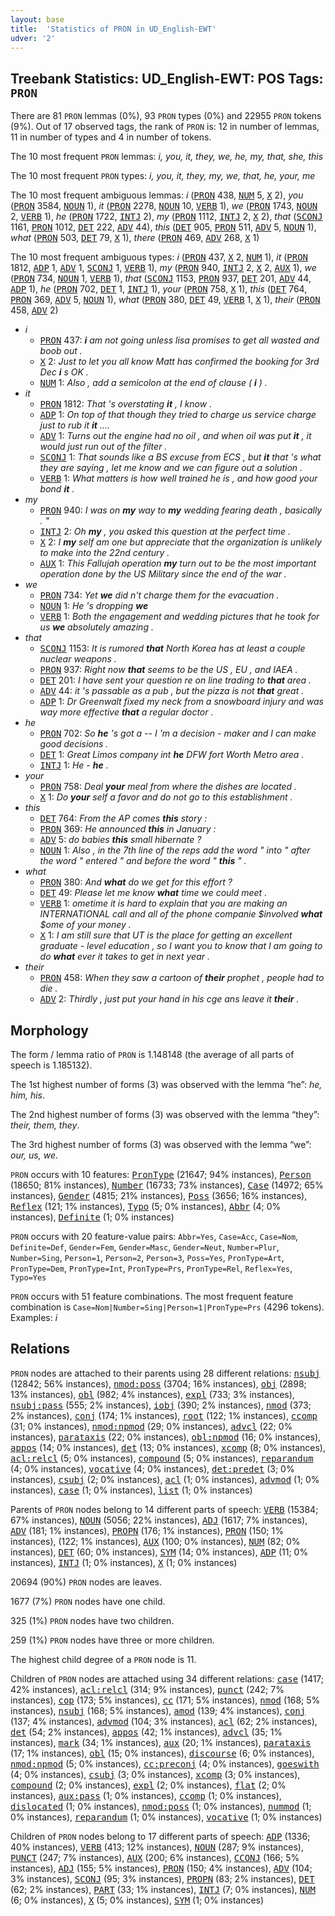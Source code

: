 ```yaml
---
layout: base
title:  'Statistics of PRON in UD_English-EWT'
udver: '2'
---
```


## Treebank Statistics: UD_English-EWT: POS Tags: `PRON`

There are 81 `PRON` lemmas (0%), 93 `PRON` types (0%) and 22955 `PRON` tokens (9%).
Out of 17 observed tags, the rank of `PRON` is: 12 in number of lemmas, 11 in number of types and 4 in number of tokens.

The 10 most frequent `PRON` lemmas: <em>i, you, it, they, we, he, my, that, she, this</em>

The 10 most frequent `PRON` types:  <em>i, you, it, they, my, we, that, he, your, me</em>

The 10 most frequent ambiguous lemmas: <em>i</em> (<tt><a href="en_ewt-pos-PRON.html">PRON</a></tt> 438, <tt><a href="en_ewt-pos-NUM.html">NUM</a></tt> 5, <tt><a href="en_ewt-pos-X.html">X</a></tt> 2), <em>you</em> (<tt><a href="en_ewt-pos-PRON.html">PRON</a></tt> 3584, <tt><a href="en_ewt-pos-NOUN.html">NOUN</a></tt> 1), <em>it</em> (<tt><a href="en_ewt-pos-PRON.html">PRON</a></tt> 2278, <tt><a href="en_ewt-pos-NOUN.html">NOUN</a></tt> 10, <tt><a href="en_ewt-pos-VERB.html">VERB</a></tt> 1), <em>we</em> (<tt><a href="en_ewt-pos-PRON.html">PRON</a></tt> 1743, <tt><a href="en_ewt-pos-NOUN.html">NOUN</a></tt> 2, <tt><a href="en_ewt-pos-VERB.html">VERB</a></tt> 1), <em>he</em> (<tt><a href="en_ewt-pos-PRON.html">PRON</a></tt> 1722, <tt><a href="en_ewt-pos-INTJ.html">INTJ</a></tt> 2), <em>my</em> (<tt><a href="en_ewt-pos-PRON.html">PRON</a></tt> 1112, <tt><a href="en_ewt-pos-INTJ.html">INTJ</a></tt> 2, <tt><a href="en_ewt-pos-X.html">X</a></tt> 2), <em>that</em> (<tt><a href="en_ewt-pos-SCONJ.html">SCONJ</a></tt> 1161, <tt><a href="en_ewt-pos-PRON.html">PRON</a></tt> 1012, <tt><a href="en_ewt-pos-DET.html">DET</a></tt> 222, <tt><a href="en_ewt-pos-ADV.html">ADV</a></tt> 44), <em>this</em> (<tt><a href="en_ewt-pos-DET.html">DET</a></tt> 905, <tt><a href="en_ewt-pos-PRON.html">PRON</a></tt> 511, <tt><a href="en_ewt-pos-ADV.html">ADV</a></tt> 5, <tt><a href="en_ewt-pos-NOUN.html">NOUN</a></tt> 1), <em>what</em> (<tt><a href="en_ewt-pos-PRON.html">PRON</a></tt> 503, <tt><a href="en_ewt-pos-DET.html">DET</a></tt> 79, <tt><a href="en_ewt-pos-X.html">X</a></tt> 1), <em>there</em> (<tt><a href="en_ewt-pos-PRON.html">PRON</a></tt> 469, <tt><a href="en_ewt-pos-ADV.html">ADV</a></tt> 268, <tt><a href="en_ewt-pos-X.html">X</a></tt> 1)

The 10 most frequent ambiguous types:  <em>i</em> (<tt><a href="en_ewt-pos-PRON.html">PRON</a></tt> 437, <tt><a href="en_ewt-pos-X.html">X</a></tt> 2, <tt><a href="en_ewt-pos-NUM.html">NUM</a></tt> 1), <em>it</em> (<tt><a href="en_ewt-pos-PRON.html">PRON</a></tt> 1812, <tt><a href="en_ewt-pos-ADP.html">ADP</a></tt> 1, <tt><a href="en_ewt-pos-ADV.html">ADV</a></tt> 1, <tt><a href="en_ewt-pos-SCONJ.html">SCONJ</a></tt> 1, <tt><a href="en_ewt-pos-VERB.html">VERB</a></tt> 1), <em>my</em> (<tt><a href="en_ewt-pos-PRON.html">PRON</a></tt> 940, <tt><a href="en_ewt-pos-INTJ.html">INTJ</a></tt> 2, <tt><a href="en_ewt-pos-X.html">X</a></tt> 2, <tt><a href="en_ewt-pos-AUX.html">AUX</a></tt> 1), <em>we</em> (<tt><a href="en_ewt-pos-PRON.html">PRON</a></tt> 734, <tt><a href="en_ewt-pos-NOUN.html">NOUN</a></tt> 1, <tt><a href="en_ewt-pos-VERB.html">VERB</a></tt> 1), <em>that</em> (<tt><a href="en_ewt-pos-SCONJ.html">SCONJ</a></tt> 1153, <tt><a href="en_ewt-pos-PRON.html">PRON</a></tt> 937, <tt><a href="en_ewt-pos-DET.html">DET</a></tt> 201, <tt><a href="en_ewt-pos-ADV.html">ADV</a></tt> 44, <tt><a href="en_ewt-pos-ADP.html">ADP</a></tt> 1), <em>he</em> (<tt><a href="en_ewt-pos-PRON.html">PRON</a></tt> 702, <tt><a href="en_ewt-pos-DET.html">DET</a></tt> 1, <tt><a href="en_ewt-pos-INTJ.html">INTJ</a></tt> 1), <em>your</em> (<tt><a href="en_ewt-pos-PRON.html">PRON</a></tt> 758, <tt><a href="en_ewt-pos-X.html">X</a></tt> 1), <em>this</em> (<tt><a href="en_ewt-pos-DET.html">DET</a></tt> 764, <tt><a href="en_ewt-pos-PRON.html">PRON</a></tt> 369, <tt><a href="en_ewt-pos-ADV.html">ADV</a></tt> 5, <tt><a href="en_ewt-pos-NOUN.html">NOUN</a></tt> 1), <em>what</em> (<tt><a href="en_ewt-pos-PRON.html">PRON</a></tt> 380, <tt><a href="en_ewt-pos-DET.html">DET</a></tt> 49, <tt><a href="en_ewt-pos-VERB.html">VERB</a></tt> 1, <tt><a href="en_ewt-pos-X.html">X</a></tt> 1), <em>their</em> (<tt><a href="en_ewt-pos-PRON.html">PRON</a></tt> 458, <tt><a href="en_ewt-pos-ADV.html">ADV</a></tt> 2)


* <em>i</em>
  * <tt><a href="en_ewt-pos-PRON.html">PRON</a></tt> 437: <em><b>i</b> am not going unless lisa promises to get all wasted and boob out .</em>
  * <tt><a href="en_ewt-pos-X.html">X</a></tt> 2: <em>Just to let you all know Matt has confirmed the booking for 3rd Dec <b>i</b> s OK .</em>
  * <tt><a href="en_ewt-pos-NUM.html">NUM</a></tt> 1: <em>Also , add a semicolon at the end of clause ( <b>i</b> ) .</em>
* <em>it</em>
  * <tt><a href="en_ewt-pos-PRON.html">PRON</a></tt> 1812: <em>That 's overstating <b>it</b> , I know .</em>
  * <tt><a href="en_ewt-pos-ADP.html">ADP</a></tt> 1: <em>On top of that though they tried to charge us service charge just to rub it <b>it</b> ....</em>
  * <tt><a href="en_ewt-pos-ADV.html">ADV</a></tt> 1: <em>Turns out the engine had no oil , and when oil was put <b>it</b> , it would just run out of the filter .</em>
  * <tt><a href="en_ewt-pos-SCONJ.html">SCONJ</a></tt> 1: <em>That sounds like a BS excuse from ECS , but <b>it</b> that 's what they are saying , let me know and we can figure out a solution .</em>
  * <tt><a href="en_ewt-pos-VERB.html">VERB</a></tt> 1: <em>What matters is how well trained he is , and how good your bond <b>it</b> .</em>
* <em>my</em>
  * <tt><a href="en_ewt-pos-PRON.html">PRON</a></tt> 940: <em>I was on <b>my</b> way to <b>my</b> wedding fearing death , basically . "</em>
  * <tt><a href="en_ewt-pos-INTJ.html">INTJ</a></tt> 2: <em>Oh <b>my</b> , you asked this question at the perfect time .</em>
  * <tt><a href="en_ewt-pos-X.html">X</a></tt> 2: <em>I <b>my</b> self am one but appreciate that the organization is unlikely to make into the 22nd century .</em>
  * <tt><a href="en_ewt-pos-AUX.html">AUX</a></tt> 1: <em>This Fallujah operation <b>my</b> turn out to be the most important operation done by the US Military since the end of the war .</em>
* <em>we</em>
  * <tt><a href="en_ewt-pos-PRON.html">PRON</a></tt> 734: <em>Yet <b>we</b> did n't charge them for the evacuation .</em>
  * <tt><a href="en_ewt-pos-NOUN.html">NOUN</a></tt> 1: <em>He 's dropping <b>we</b></em>
  * <tt><a href="en_ewt-pos-VERB.html">VERB</a></tt> 1: <em>Both the engagement and wedding pictures that he took for us <b>we</b> absolutely amazing .</em>
* <em>that</em>
  * <tt><a href="en_ewt-pos-SCONJ.html">SCONJ</a></tt> 1153: <em>It is rumored <b>that</b> North Korea has at least a couple nuclear weapons .</em>
  * <tt><a href="en_ewt-pos-PRON.html">PRON</a></tt> 937: <em>Right now <b>that</b> seems to be the US , EU , and IAEA .</em>
  * <tt><a href="en_ewt-pos-DET.html">DET</a></tt> 201: <em>I have sent your question re on line trading to <b>that</b> area .</em>
  * <tt><a href="en_ewt-pos-ADV.html">ADV</a></tt> 44: <em>it 's passable as a pub , but the pizza is not <b>that</b> great .</em>
  * <tt><a href="en_ewt-pos-ADP.html">ADP</a></tt> 1: <em>Dr Greenwalt fixed my neck from a snowboard injury and was way more effective <b>that</b> a regular doctor .</em>
* <em>he</em>
  * <tt><a href="en_ewt-pos-PRON.html">PRON</a></tt> 702: <em>So <b>he</b> 's got a -- I 'm a decision - maker and I can make good decisions .</em>
  * <tt><a href="en_ewt-pos-DET.html">DET</a></tt> 1: <em>Great Limos company int <b>he</b> DFW fort Worth Metro area .</em>
  * <tt><a href="en_ewt-pos-INTJ.html">INTJ</a></tt> 1: <em>He - <b>he</b> .</em>
* <em>your</em>
  * <tt><a href="en_ewt-pos-PRON.html">PRON</a></tt> 758: <em>Deal <b>your</b> meal from where the dishes are located .</em>
  * <tt><a href="en_ewt-pos-X.html">X</a></tt> 1: <em>Do <b>your</b> self a favor and do not go to this establishment .</em>
* <em>this</em>
  * <tt><a href="en_ewt-pos-DET.html">DET</a></tt> 764: <em>From the AP comes <b>this</b> story :</em>
  * <tt><a href="en_ewt-pos-PRON.html">PRON</a></tt> 369: <em>He announced <b>this</b> in January :</em>
  * <tt><a href="en_ewt-pos-ADV.html">ADV</a></tt> 5: <em>do babies <b>this</b> small hibernate ?</em>
  * <tt><a href="en_ewt-pos-NOUN.html">NOUN</a></tt> 1: <em>Also , in the 7th line of the reps add the word " into " after the word " entered " and before the word " <b>this</b> " .</em>
* <em>what</em>
  * <tt><a href="en_ewt-pos-PRON.html">PRON</a></tt> 380: <em>And <b>what</b> do we get for this effort ?</em>
  * <tt><a href="en_ewt-pos-DET.html">DET</a></tt> 49: <em>Please let me know <b>what</b> time we could meet .</em>
  * <tt><a href="en_ewt-pos-VERB.html">VERB</a></tt> 1: <em>$ometime$ it is hard to explain that you are making an INTERNATIONAL call and all of the phone companie $involved <b>what</b> $ome of your money .</em>
  * <tt><a href="en_ewt-pos-X.html">X</a></tt> 1: <em>I am still sure that UT is the place for getting an excellent graduate - level education , so I want you to know that I am going to do <b>what</b> ever it takes to get in next year .</em>
* <em>their</em>
  * <tt><a href="en_ewt-pos-PRON.html">PRON</a></tt> 458: <em>When they saw a cartoon of <b>their</b> prophet , people had to die .</em>
  * <tt><a href="en_ewt-pos-ADV.html">ADV</a></tt> 2: <em>Thirdly , just put your hand in his cge ans leave it <b>their</b> .</em>

## Morphology

The form / lemma ratio of `PRON` is 1.148148 (the average of all parts of speech is 1.185132).

The 1st highest number of forms (3) was observed with the lemma “he”: <em>he, him, his</em>.

The 2nd highest number of forms (3) was observed with the lemma “they”: <em>their, them, they</em>.

The 3rd highest number of forms (3) was observed with the lemma “we”: <em>our, us, we</em>.

`PRON` occurs with 10 features: <tt><a href="en_ewt-feat-PronType.html">PronType</a></tt> (21647; 94% instances), <tt><a href="en_ewt-feat-Person.html">Person</a></tt> (18650; 81% instances), <tt><a href="en_ewt-feat-Number.html">Number</a></tt> (16733; 73% instances), <tt><a href="en_ewt-feat-Case.html">Case</a></tt> (14972; 65% instances), <tt><a href="en_ewt-feat-Gender.html">Gender</a></tt> (4815; 21% instances), <tt><a href="en_ewt-feat-Poss.html">Poss</a></tt> (3656; 16% instances), <tt><a href="en_ewt-feat-Reflex.html">Reflex</a></tt> (121; 1% instances), <tt><a href="en_ewt-feat-Typo.html">Typo</a></tt> (5; 0% instances), <tt><a href="en_ewt-feat-Abbr.html">Abbr</a></tt> (4; 0% instances), <tt><a href="en_ewt-feat-Definite.html">Definite</a></tt> (1; 0% instances)

`PRON` occurs with 20 feature-value pairs: `Abbr=Yes`, `Case=Acc`, `Case=Nom`, `Definite=Def`, `Gender=Fem`, `Gender=Masc`, `Gender=Neut`, `Number=Plur`, `Number=Sing`, `Person=1`, `Person=2`, `Person=3`, `Poss=Yes`, `PronType=Art`, `PronType=Dem`, `PronType=Int`, `PronType=Prs`, `PronType=Rel`, `Reflex=Yes`, `Typo=Yes`

`PRON` occurs with 51 feature combinations.
The most frequent feature combination is `Case=Nom|Number=Sing|Person=1|PronType=Prs` (4296 tokens).
Examples: <em>i</em>


## Relations

`PRON` nodes are attached to their parents using 28 different relations: <tt><a href="en_ewt-dep-nsubj.html">nsubj</a></tt> (12842; 56% instances), <tt><a href="en_ewt-dep-nmod-poss.html">nmod:poss</a></tt> (3704; 16% instances), <tt><a href="en_ewt-dep-obj.html">obj</a></tt> (2898; 13% instances), <tt><a href="en_ewt-dep-obl.html">obl</a></tt> (982; 4% instances), <tt><a href="en_ewt-dep-expl.html">expl</a></tt> (733; 3% instances), <tt><a href="en_ewt-dep-nsubj-pass.html">nsubj:pass</a></tt> (555; 2% instances), <tt><a href="en_ewt-dep-iobj.html">iobj</a></tt> (390; 2% instances), <tt><a href="en_ewt-dep-nmod.html">nmod</a></tt> (373; 2% instances), <tt><a href="en_ewt-dep-conj.html">conj</a></tt> (174; 1% instances), <tt><a href="en_ewt-dep-root.html">root</a></tt> (122; 1% instances), <tt><a href="en_ewt-dep-ccomp.html">ccomp</a></tt> (31; 0% instances), <tt><a href="en_ewt-dep-nmod-npmod.html">nmod:npmod</a></tt> (29; 0% instances), <tt><a href="en_ewt-dep-advcl.html">advcl</a></tt> (22; 0% instances), <tt><a href="en_ewt-dep-parataxis.html">parataxis</a></tt> (22; 0% instances), <tt><a href="en_ewt-dep-obl-npmod.html">obl:npmod</a></tt> (16; 0% instances), <tt><a href="en_ewt-dep-appos.html">appos</a></tt> (14; 0% instances), <tt><a href="en_ewt-dep-det.html">det</a></tt> (13; 0% instances), <tt><a href="en_ewt-dep-xcomp.html">xcomp</a></tt> (8; 0% instances), <tt><a href="en_ewt-dep-acl-relcl.html">acl:relcl</a></tt> (5; 0% instances), <tt><a href="en_ewt-dep-compound.html">compound</a></tt> (5; 0% instances), <tt><a href="en_ewt-dep-reparandum.html">reparandum</a></tt> (4; 0% instances), <tt><a href="en_ewt-dep-vocative.html">vocative</a></tt> (4; 0% instances), <tt><a href="en_ewt-dep-det-predet.html">det:predet</a></tt> (3; 0% instances), <tt><a href="en_ewt-dep-csubj.html">csubj</a></tt> (2; 0% instances), <tt><a href="en_ewt-dep-acl.html">acl</a></tt> (1; 0% instances), <tt><a href="en_ewt-dep-advmod.html">advmod</a></tt> (1; 0% instances), <tt><a href="en_ewt-dep-case.html">case</a></tt> (1; 0% instances), <tt><a href="en_ewt-dep-list.html">list</a></tt> (1; 0% instances)

Parents of `PRON` nodes belong to 14 different parts of speech: <tt><a href="en_ewt-pos-VERB.html">VERB</a></tt> (15384; 67% instances), <tt><a href="en_ewt-pos-NOUN.html">NOUN</a></tt> (5056; 22% instances), <tt><a href="en_ewt-pos-ADJ.html">ADJ</a></tt> (1617; 7% instances), <tt><a href="en_ewt-pos-ADV.html">ADV</a></tt> (181; 1% instances), <tt><a href="en_ewt-pos-PROPN.html">PROPN</a></tt> (176; 1% instances), <tt><a href="en_ewt-pos-PRON.html">PRON</a></tt> (150; 1% instances),  (122; 1% instances), <tt><a href="en_ewt-pos-AUX.html">AUX</a></tt> (100; 0% instances), <tt><a href="en_ewt-pos-NUM.html">NUM</a></tt> (82; 0% instances), <tt><a href="en_ewt-pos-DET.html">DET</a></tt> (60; 0% instances), <tt><a href="en_ewt-pos-SYM.html">SYM</a></tt> (14; 0% instances), <tt><a href="en_ewt-pos-ADP.html">ADP</a></tt> (11; 0% instances), <tt><a href="en_ewt-pos-INTJ.html">INTJ</a></tt> (1; 0% instances), <tt><a href="en_ewt-pos-X.html">X</a></tt> (1; 0% instances)

20694 (90%) `PRON` nodes are leaves.

1677 (7%) `PRON` nodes have one child.

325 (1%) `PRON` nodes have two children.

259 (1%) `PRON` nodes have three or more children.

The highest child degree of a `PRON` node is 11.

Children of `PRON` nodes are attached using 34 different relations: <tt><a href="en_ewt-dep-case.html">case</a></tt> (1417; 42% instances), <tt><a href="en_ewt-dep-acl-relcl.html">acl:relcl</a></tt> (314; 9% instances), <tt><a href="en_ewt-dep-punct.html">punct</a></tt> (242; 7% instances), <tt><a href="en_ewt-dep-cop.html">cop</a></tt> (173; 5% instances), <tt><a href="en_ewt-dep-cc.html">cc</a></tt> (171; 5% instances), <tt><a href="en_ewt-dep-nmod.html">nmod</a></tt> (168; 5% instances), <tt><a href="en_ewt-dep-nsubj.html">nsubj</a></tt> (168; 5% instances), <tt><a href="en_ewt-dep-amod.html">amod</a></tt> (139; 4% instances), <tt><a href="en_ewt-dep-conj.html">conj</a></tt> (137; 4% instances), <tt><a href="en_ewt-dep-advmod.html">advmod</a></tt> (104; 3% instances), <tt><a href="en_ewt-dep-acl.html">acl</a></tt> (62; 2% instances), <tt><a href="en_ewt-dep-det.html">det</a></tt> (54; 2% instances), <tt><a href="en_ewt-dep-appos.html">appos</a></tt> (42; 1% instances), <tt><a href="en_ewt-dep-advcl.html">advcl</a></tt> (35; 1% instances), <tt><a href="en_ewt-dep-mark.html">mark</a></tt> (34; 1% instances), <tt><a href="en_ewt-dep-aux.html">aux</a></tt> (20; 1% instances), <tt><a href="en_ewt-dep-parataxis.html">parataxis</a></tt> (17; 1% instances), <tt><a href="en_ewt-dep-obl.html">obl</a></tt> (15; 0% instances), <tt><a href="en_ewt-dep-discourse.html">discourse</a></tt> (6; 0% instances), <tt><a href="en_ewt-dep-nmod-npmod.html">nmod:npmod</a></tt> (5; 0% instances), <tt><a href="en_ewt-dep-cc-preconj.html">cc:preconj</a></tt> (4; 0% instances), <tt><a href="en_ewt-dep-goeswith.html">goeswith</a></tt> (4; 0% instances), <tt><a href="en_ewt-dep-csubj.html">csubj</a></tt> (3; 0% instances), <tt><a href="en_ewt-dep-xcomp.html">xcomp</a></tt> (3; 0% instances), <tt><a href="en_ewt-dep-compound.html">compound</a></tt> (2; 0% instances), <tt><a href="en_ewt-dep-expl.html">expl</a></tt> (2; 0% instances), <tt><a href="en_ewt-dep-flat.html">flat</a></tt> (2; 0% instances), <tt><a href="en_ewt-dep-aux-pass.html">aux:pass</a></tt> (1; 0% instances), <tt><a href="en_ewt-dep-ccomp.html">ccomp</a></tt> (1; 0% instances), <tt><a href="en_ewt-dep-dislocated.html">dislocated</a></tt> (1; 0% instances), <tt><a href="en_ewt-dep-nmod-poss.html">nmod:poss</a></tt> (1; 0% instances), <tt><a href="en_ewt-dep-nummod.html">nummod</a></tt> (1; 0% instances), <tt><a href="en_ewt-dep-reparandum.html">reparandum</a></tt> (1; 0% instances), <tt><a href="en_ewt-dep-vocative.html">vocative</a></tt> (1; 0% instances)

Children of `PRON` nodes belong to 17 different parts of speech: <tt><a href="en_ewt-pos-ADP.html">ADP</a></tt> (1336; 40% instances), <tt><a href="en_ewt-pos-VERB.html">VERB</a></tt> (413; 12% instances), <tt><a href="en_ewt-pos-NOUN.html">NOUN</a></tt> (287; 9% instances), <tt><a href="en_ewt-pos-PUNCT.html">PUNCT</a></tt> (247; 7% instances), <tt><a href="en_ewt-pos-AUX.html">AUX</a></tt> (200; 6% instances), <tt><a href="en_ewt-pos-CCONJ.html">CCONJ</a></tt> (166; 5% instances), <tt><a href="en_ewt-pos-ADJ.html">ADJ</a></tt> (155; 5% instances), <tt><a href="en_ewt-pos-PRON.html">PRON</a></tt> (150; 4% instances), <tt><a href="en_ewt-pos-ADV.html">ADV</a></tt> (104; 3% instances), <tt><a href="en_ewt-pos-SCONJ.html">SCONJ</a></tt> (95; 3% instances), <tt><a href="en_ewt-pos-PROPN.html">PROPN</a></tt> (83; 2% instances), <tt><a href="en_ewt-pos-DET.html">DET</a></tt> (62; 2% instances), <tt><a href="en_ewt-pos-PART.html">PART</a></tt> (33; 1% instances), <tt><a href="en_ewt-pos-INTJ.html">INTJ</a></tt> (7; 0% instances), <tt><a href="en_ewt-pos-NUM.html">NUM</a></tt> (6; 0% instances), <tt><a href="en_ewt-pos-X.html">X</a></tt> (5; 0% instances), <tt><a href="en_ewt-pos-SYM.html">SYM</a></tt> (1; 0% instances)

